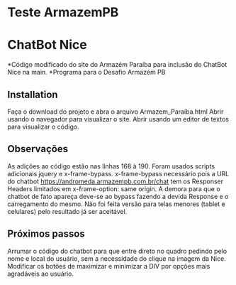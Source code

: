 # Teste ArmazemPB
# ChatBot Nice

*Código modificado do site do Armazém Paraíba para inclusão do ChatBot Nice na main.
*Programa para o Desafio Armazém PB

## Installation

Faça o download do projeto e abra o arquivo Armazem_Paraíba.html
Abrir usando o navegador para visualizar o site.
Abrir usando um editor de textos para visualizar o código.

## Observações

As adições ao código estão nas linhas 168 à 190.
Foram usados scripts adicionais jquery e x-frame-bypass.
x-frame-bypass necessário pois a URL do chatbot https://andromeda.armazempb.com.br/chat tem os Responser Headers limitados em x-frame-option: same origin.
A demora para que o chatbot de fato apareça deve-se ao bypass fazendo a devida Response e o carregamento do mesmo.
Não foi feita versão para telas menores (tablet e celulares) pelo resultado já ser aceitável.

## Próximos passos

Arrumar o código do chatbot para que entre direto no quadro pedindo pelo nome e local do usuário, sem a necessidade do clique na imagem da Nice.
Modificar os botões de maximizar e minimizar a DIV por opções mais agradáveis ao usuário.
